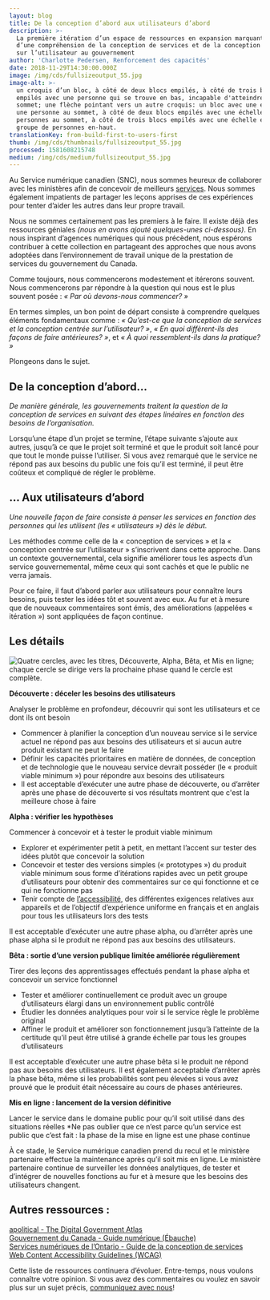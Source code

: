 ```yaml
---
layout: blog
title: De la conception d’abord aux utilisateurs d’abord
description: >-
  La première itération d’un espace de ressources en expansion marquant le début
  d’une compréhension de la conception de services et de la conception centrée
  sur l’utilisateur au gouvernement  
author: 'Charlotte Pedersen, Renforcement des capacités'
date: 2018-11-29T14:30:00.000Z
image: /img/cds/fullsizeoutput_55.jpg
image-alt: >-
  un croquis d’un bloc, à côté de deux blocs empilés, à côté de trois blocs
  empilés avec une personne qui se trouve en bas, incapable d'atteindre le
  sommet; une flèche pointant vers un autre croquis: un bloc avec une échelle et
  une personne au sommet, à côté de deux blocs empilés avec une échelle et deux
  personnes au sommet, à côté de trois blocs empilés avec une échelle et un
  groupe de personnes en-haut.
translationKey: from-build-first-to-users-first
thumb: /img/cds/thumbnails/fullsizeoutput_55.jpg
processed: 1581608215748
medium: /img/cds/medium/fullsizeoutput_55.jpg
---
```

Au Service numérique canadien (SNC), nous sommes heureux de collaborer avec les ministères afin de concevoir de meilleurs [services](https://numerique.canada.ca/produits/). Nous sommes également impatients de partager les leçons apprises de ces expériences pour tenter d’aider les autres dans leur propre travail.

Nous ne sommes certainement pas les premiers à le faire. Il existe déjà des ressources géniales _(nous en avons ajouté quelques-unes ci-dessous)_. En nous inspirant d’agences numériques qui nous précèdent, nous espérons contribuer à cette collection en partageant des approches que nous avons adoptées dans l’environnement de travail unique de la prestation de services du gouvernement du Canada. 

Comme toujours, nous commencerons modestement et itérerons souvent. Nous commencerons par répondre à la question qui nous est le plus souvent posée : _« Par où devons-nous commencer? »_  

En termes simples, un bon point de départ consiste à comprendre quelques éléments fondamentaux comme : _« Qu’est-ce que la conception de services et la conception centrée sur l’utilisateur? »_, _« En quoi diffèrent-ils des façons de faire antérieures? »_, et _« À quoi ressemblent-ils dans la pratique? »_ 

Plongeons dans le sujet.

## De la conception d’abord…

_De manière générale, les gouvernements traitent la question de la conception de services en suivant des étapes linéaires en fonction des besoins de l’organisation._ 

Lorsqu’une étape d’un projet se termine, l’étape suivante s’ajoute aux autres, jusqu’à ce que le projet soit terminé et que le produit soit lancé pour que tout le monde puisse l’utiliser. Si vous avez remarqué que le service ne répond pas aux besoins du public une fois qu’il est terminé, il peut être coûteux et compliqué de régler le problème. 

## … Aux utilisateurs d’abord

_Une nouvelle façon de faire consiste à penser les services en fonction des personnes qui les utilisent (les « utilisateurs ») dès le début._  

Les méthodes comme celle de la « conception de services » et la « conception centrée sur l’utilisateur » s’inscrivent dans cette approche. Dans un contexte gouvernemental, cela signifie améliorer tous les aspects d’un service gouvernemental, même ceux qui sont cachés et que le public ne verra jamais. 

Pour ce faire, il faut d’abord parler aux utilisateurs pour connaître leurs besoins, puis tester les idées tôt et souvent avec eux. Au fur et à mesure que de nouveaux commentaires sont émis, des améliorations (appelées « itération ») sont appliquées de façon continue. 

## Les détails

![Quatre cercles, avec les titres, Découverte, Alpha, Bêta, et Mis en ligne; chaque cercle se dirige vers la prochaine phase quand le cercle est complète.](/img/cds/image-1-.png)

**Découverte : déceler les besoins des utilisateurs**

Analyser le problème en profondeur, découvrir qui sont les utilisateurs et ce dont ils ont besoin  

* Commencer à planifier la conception d’un nouveau service si le service actuel ne répond pas aux besoins des utilisateurs et si aucun autre produit existant ne peut le faire  
* Définir les capacités prioritaires en matière de données, de conception et de technologie que le nouveau service devrait posséder (le « produit viable minimum ») pour répondre aux besoins des utilisateurs
* Il est acceptable d’exécuter une autre phase de découverte, ou d’arrêter après une phase de découverte si vos résultats montrent que c'est la meilleure chose à faire

**Alpha : vérifier les hypothèses**

Commencer à concevoir et à tester le produit viable minimum  

* Explorer et expérimenter petit à petit, en mettant l’accent sur tester des idées plutôt que concevoir la solution 
* Concevoir et tester des versions simples (« prototypes ») du produit viable minimum sous forme d’itérations rapides avec un petit groupe d’utilisateurs pour obtenir des commentaires sur ce qui fonctionne et ce qui ne fonctionne pas
* Tenir compte de [l’accessibilité](https://www.w3.org/WAI/standards-guidelines/wcag/), des différentes exigences relatives aux appareils et de l’objectif d’expérience uniforme en français et en anglais pour tous les utilisateurs lors des tests

Il est acceptable d’exécuter une autre phase alpha, ou d’arrêter après une phase alpha si le produit ne répond pas aux besoins des utilisateurs. 

**Bêta : sortie d’une version publique limitée améliorée régulièrement**

Tirer des leçons des apprentissages effectués pendant la phase alpha et concevoir un service fonctionnel  

* Tester et améliorer continuellement ce produit avec un groupe d’utilisateurs élargi dans un environnement public contrôlé 
* Étudier les données analytiques pour voir si le service règle le problème original 
* Affiner le produit et améliorer son fonctionnement jusqu’à l’atteinte de la certitude qu’il peut être utilisé à grande échelle par tous les groupes d’utilisateurs

Il est acceptable d’exécuter une autre phase bêta si le produit ne répond pas aux besoins des utilisateurs. Il est également acceptable d’arrêter après la phase bêta, même si les probabilités sont peu élevées si vous avez prouvé que le produit était nécessaire au cours de phases antérieures.

**Mis en ligne : lancement de la version définitive**

Lancer le service dans le domaine public pour qu’il soit utilisé dans des situations réelles 
*Ne pas oublier que ce n’est parce qu’un service est public que c’est fait : la phase de la mise en ligne est une phase continue

À ce stade, le Service numérique canadien prend du recul et le ministère partenaire effectue la maintenance après qu’il soit mis en ligne. Le ministère partenaire continue de surveiller les données analytiques, de tester et d’intégrer de nouvelles fonctions au fur et à mesure que les besoins des utilisateurs changent.

## Autres ressources :

[apolitical - The Digital Government Atlas](https://apolitical.co/solution_article/the-digital-government-atlas-the-worlds-best-tools-and-resources/)\
[Gouvernement du Canada - Guide numérique (Ébauche)](https://github.com/canada-ca/digital-playbook-guide-numerique)\
[Services numériques de l’Ontario - Guide de la conception de services](https://www.ontario.ca/fr/page/guide-de-la-conception-de-services)\
[Web Content Accessibility Guidelines (WCAG)](https://www.w3.org/WAI/standards-guidelines/wcag/)  

Cette liste de ressources continuera d’évoluer. Entre-temps, nous voulons connaître votre opinion. Si vous avez des commentaires ou voulez en savoir plus sur un sujet précis, [communiquez avec nous](#contact-us-links)!



